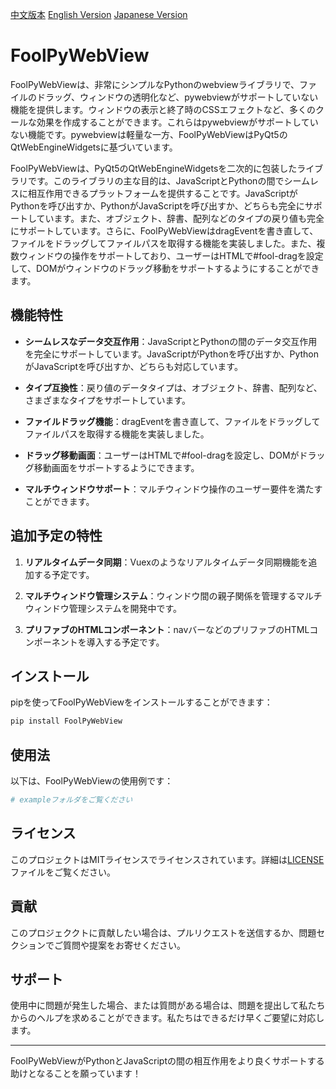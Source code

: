 [中文版本](README.md)
[English Version](README_EN.md)
[Japanese Version](README_JP.md)

# FoolPyWebView

FoolPyWebViewは、非常にシンプルなPythonのwebviewライブラリで、ファイルのドラッグ、ウィンドウの透明化など、pywebviewがサポートしていない機能を提供します。ウィンドウの表示と終了時のCSSエフェクトなど、多くのクールな効果を作成することができます。これらはpywebviewがサポートしていない機能です。pywebviewは軽量な一方、FoolPyWebViewはPyQt5のQtWebEngineWidgetsに基づいています。

FoolPyWebViewは、PyQt5のQtWebEngineWidgetsを二次的に包装したライブラリです。このライブラリの主な目的は、JavaScriptとPythonの間でシームレスに相互作用できるプラットフォームを提供することです。JavaScriptがPythonを呼び出すか、PythonがJavaScriptを呼び出すか、どちらも完全にサポートしています。また、オブジェクト、辞書、配列などのタイプの戻り値も完全にサポートしています。さらに、FoolPyWebViewはdragEventを書き直して、ファイルをドラッグしてファイルパスを取得する機能を実装しました。また、複数ウィンドウの操作をサポートしており、ユーザーはHTMLで#fool-dragを設定して、DOMがウィンドウのドラッグ移動をサポートするようにすることができます。

## 機能特性

- **シームレスなデータ交互作用**：JavaScriptとPythonの間のデータ交互作用を完全にサポートしています。JavaScriptがPythonを呼び出すか、PythonがJavaScriptを呼び出すか、どちらも対応しています。

- **タイプ互換性**：戻り値のデータタイプは、オブジェクト、辞書、配列など、さまざまなタイプをサポートしています。

- **ファイルドラッグ機能**：dragEventを書き直して、ファイルをドラッグしてファイルパスを取得する機能を実装しました。

- **ドラッグ移動画面**：ユーザーはHTMLで#fool-dragを設定し、DOMがドラッグ移動画面をサポートするようにできます。

- **マルチウィンドウサポート**：マルチウィンドウ操作のユーザー要件を満たすことができます。

## 追加予定の特性

1. **リアルタイムデータ同期**：Vuexのようなリアルタイムデータ同期機能を追加する予定です。

2. **マルチウィンドウ管理システム**：ウィンドウ間の親子関係を管理するマルチウィンドウ管理システムを開発中です。

3. **プリファブのHTMLコンポーネント**：navバーなどのプリファブのHTMLコンポーネントを導入する予定です。

## インストール

pipを使ってFoolPyWebViewをインストールすることができます：

```bash
pip install FoolPyWebView
```

## 使用法

以下は、FoolPyWebViewの使用例です：

```python
# exampleフォルダをご覧ください
```

## ライセンス

このプロジェクトはMITライセンスでライセンスされています。詳細は[LICENSE](LICENSE)ファイルをご覧ください。

## 貢献

このプロジェククトに貢献したい場合は、プルリクエストを送信するか、問題セクションでご質問や提案をお寄せください。

## サポート

使用中に問題が発生した場合、または質問がある場合は、問題を提出して私たちからのヘルプを求めることができます。私たちはできるだけ早くご要望に対応します。

---

FoolPyWebViewがPythonとJavaScriptの間の相互作用をより良くサポートする助けとなることを願っています！